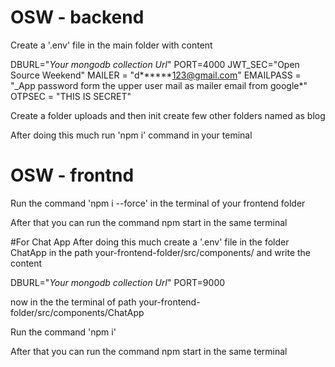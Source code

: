 # OSW - backend

Create a '.env' file in the main folder with content

DBURL="_Your mongodb collection Url_"
PORT=4000
JWT_SEC="Open Source Weekend"
MAILER = "d**\*\***123@gmail.com"
EMAILPASS = "\_App password form the upper user mail as mailer email from google\*"
OTPSEC = "THIS IS SECRET"

Create a folder uploads and then init create few other folders named as
blog

After doing this much run 'npm i' command in your teminal

# OSW - frontnd

Run the command 'npm i --force' in the terminal of your frontend folder

After that you can run the command
npm start
in the same terminal

#For Chat App
After doing this much create a '.env' file in the folder ChatApp in the path your-frontend-folder/src/components/ and write the content

DBURL="_Your mongodb collection Url_"
PORT=9000

now in the the terminal of path your-frontend-folder/src/components/ChatApp

Run the command 'npm i'

After that you can run the command
npm start
in the same terminal
